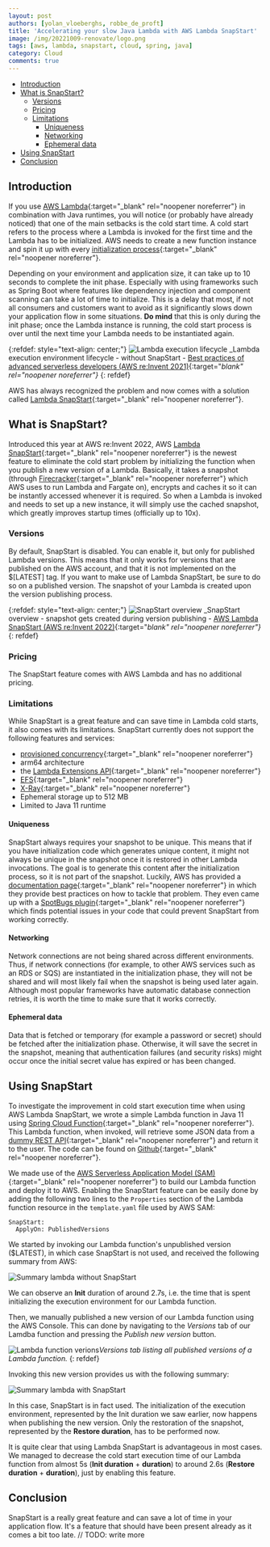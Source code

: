 ```yaml
---
layout: post
authors: [yolan_vloeberghs, robbe_de_proft]
title: 'Accelerating your slow Java Lambda with AWS Lambda SnapStart'
image: /img/20221009-renovate/logo.png
tags: [aws, lambda, snapstart, cloud, spring, java]
category: Cloud
comments: true
---
```


- [Introduction](#introduction)
- [What is SnapStart?](#what-is-snapstart)
  - [Versions](#versions)
  - [Pricing](#pricing)
  - [Limitations](#limitations)
    - [Uniqueness](#uniqueness)
    - [Networking](#networking)
    - [Ephemeral data](#ephemeral-data)
- [Using SnapStart](#using-snapstart)
- [Conclusion](#conclusion)

## Introduction
If you use [AWS Lambda](https://aws.amazon.com/lambda/){:target="_blank" rel="noopener noreferrer"} in combination with Java runtimes, you will notice (or probably have already noticed) that one of the main setbacks is the cold start time.
A cold start refers to the process where a Lambda is invoked for the first time and the Lambda has to be initialized.
AWS needs to create a new function instance and spin it up with every [initialization process](https://docs.aws.amazon.com/lambda/latest/dg/lambda-runtime-environment.html#runtimes-lifecycle-ib){:target="_blank" rel="noopener noreferrer"}. 

Depending on your environment and application size, it can take up to 10 seconds to complete the init phase.
Especially with using frameworks such as Spring Boot where features like dependency injection and component scanning can take a lot of time to initialize.
This is a delay that most, if not all consumers and customers want to avoid as it significantly slows down your application flow in some situations.
**Do mind** that this is only during the init phase; once the Lambda instance is running, the cold start process is over until the next time your Lambda needs to be instantiated again.

{:refdef: style="text-align: center;"}
<img src="{{ '/img/2022-12-23-aws-lambda-snapstart-spring-cloud-function/lambda-execution-lifecycle.png' | prepend: site.baseurl }}" alt="Lambda execution lifecycle" class="image center" style="margin:0px auto; max-width:100%">
_Lambda execution environment lifecycle - without SnapStart - [Best practices of advanced serverless developers (AWS re:Invent 2021)](https://www.youtube.com/watch?v=dnFm6MlPnco){:target="_blank" rel="noopener noreferrer"}_
{: refdef}

AWS has always recognized the problem and now comes with a solution called [Lambda SnapStart](https://docs.aws.amazon.com/lambda/latest/dg/snapstart.html){:target="_blank" rel="noopener noreferrer"}.

## What is SnapStart?
Introduced this year at AWS re:Invent 2022, AWS [Lambda SnapStart](https://docs.aws.amazon.com/lambda/latest/dg/snapstart.html){:target="_blank" rel="noopener noreferrer"} is the newest feature to eliminate the cold start problem by initializing the function when you publish a new version of a Lambda.
Basically, it takes a snapshot (through [Firecracker](https://firecracker-microvm.github.io/){:target="_blank" rel="noopener noreferrer"}  which AWS uses to run Lambda and Fargate on), encrypts and caches it so it can be instantly accessed whenever it is required.
So when a Lambda is invoked and needs to set up a new instance, it will simply use the cached snapshot, which greatly improves startup times (officially up to 10x).

### Versions
By default, SnapStart is disabled.
You can enable it, but only for published Lambda versions.
This means that it only works for versions that are published on the AWS account, and that it is not implemented on the $[LATEST] tag. If you want to make use of Lambda SnapStart, be sure to do so on a published version.
The snapshot of your Lambda is created upon the version publishing process.

{:refdef: style="text-align: center;"}
<img src="{{ '/img/2022-12-23-aws-lambda-snapstart-spring-cloud-function/snapstart-overview.png' | prepend: site.baseurl }}" alt="SnapStart overview" class="image center" style="margin:0px auto; max-width:100%">
_SnapStart overview - snapshot gets created during version publishing - [AWS Lambda SnapStart (AWS re:Invent 2022)](https://www.youtube.com/watch?v=ZbnAithBNYY){:target="_blank" rel="noopener noreferrer"}_
{: refdef}

### Pricing
The SnapStart feature comes with AWS Lambda and has no additional pricing.

### Limitations
While SnapStart is a great feature and can save time in Lambda cold starts, it also comes with its limitations.
SnapStart currently does not support the following features and services:
- [provisioned concurrency](https://docs.aws.amazon.com/lambda/latest/dg/provisioned-concurrency.html){:target="_blank" rel="noopener noreferrer"}
- arm64 architecture
- the [Lambda Extensions API](https://docs.aws.amazon.com/lambda/latest/dg/runtimes-extensions-api.html){:target="_blank" rel="noopener noreferrer"}
- [EFS](https://aws.amazon.com/efs/){:target="_blank" rel="noopener noreferrer"}
- [X-Ray](https://aws.amazon.com/xray/){:target="_blank" rel="noopener noreferrer"}
- Ephemeral storage up to 512 MB
- Limited to Java 11 runtime

#### Uniqueness
SnapStart always requires your snapshot to be unique. 
This means that if you have initialization code which generates unique content, it might not always be unique in the snapshot once it is restored in other Lambda invocations.
The goal is to generate this content after the initialization process, so it is not part of the snapshot.
Luckily, AWS has provided a [documentation page](https://docs.aws.amazon.com/lambda/latest/dg/snapstart-uniqueness.html){:target="_blank" rel="noopener noreferrer"} in which they provide best practices on how to tackle that problem.
They even came up with a [SpotBugs plugin](https://github.com/aws/aws-lambda-snapstart-java-rules){:target="_blank" rel="noopener noreferrer"}  which finds potential issues in your code that could prevent SnapStart from working correctly.

#### Networking
Network connections are not being shared across different environments.
Thus, if network connections (for example, to other AWS services such as an RDS or SQS) are instantiated in the initialization phase, they will not be shared and will most likely fail when the snapshot is being used later again.
Although most popular frameworks have automatic database connection retries, it is worth the time to make sure that it works correctly.

#### Ephemeral data
Data that is fetched or temporary (for example a password or secret) should be fetched after the initialization phase.
Otherwise, it will save the secret in the snapshot, meaning that authentication failures (and security risks) might occur once the initial secret value has expired or has been changed.

## Using SnapStart
To investigate the improvement in cold start execution time when using AWS Lambda SnapStart, we wrote a simple Lambda function in Java 11 using [Spring Cloud Function](https://spring.io/projects/spring-cloud-function){:target="_blank" rel="noopener noreferrer"}.
This Lambda function, when invoked, will retrieve some JSON data from a [dummy REST API](https://dummyjson.com/){:target="_blank" rel="noopener noreferrer"} and return it to the user.
The code can be found on [Github](https://github.com/ordina-jworks/aws-lambda-snapstart-spring-boot){:target="_blank" rel="noopener noreferrer"}.

We made use of the [AWS Serverless Application Model (SAM)](https://docs.aws.amazon.com/serverless-application-model/latest/developerguide/what-is-sam.html){:target="_blank" rel="noopener noreferrer"} to build our Lambda function and deploy it to AWS.
Enabling the SnapStart feature can be easily done by adding the following two lines to the `Properties` section of the Lambda function resource in the `template.yaml` file used by AWS SAM:
```
SnapStart:
  ApplyOn: PublishedVersions
```

We started by invoking our Lambda function's unpublished version ($LATEST), in which case SnapStart is not used, and received the following summary from AWS:

<img src="{{ '/img/2022-12-23-aws-lambda-snapstart-spring-cloud-function/lambda-cold-start.png' | prepend: site.baseurl }}" alt="Summary lambda without SnapStart" class="image fit">

We can observe an **Init** duration of around 2.7s, i.e. the time that is spent initializing the execution environment for our Lambda function.

Then, we manually published a new version of our Lambda function using the AWS Console.
This can done by navigating to the _Versions_ tab of our Lamdba function and pressing the _Publish new version_ button.

<img src="{{ '/img/2022-12-23-aws-lambda-snapstart-spring-cloud-function/lambda-versions.png' | prepend: site.baseurl }}" alt="Lambda function verions" class="image fit">_Versions tab listing all published versions of a Lambda function._
{: refdef} 

Invoking this new version provides us with the following summary:

<img src="{{ '/img/2022-12-23-aws-lambda-snapstart-spring-cloud-function/lambda-snapstart.png' | prepend: site.baseurl }}" alt="Summary lambda with SnapStart" class="image fit">

In this case, SnapStart is in fact used.
The initialization of the execution environment, represented by the Init duration we saw earlier, now happens when publishing the new version.
Only the restoration of the snapshot, represented by the **Restore duration**, has to be performed now.

It is quite clear that using Lambda SnapStart is advantageous in most cases.
We managed to decrease the cold start execution time of our Lambda function from almost 5s (**Init duration** + **duration**) to around 2.6s (**Restore duration** + **duration**), just by enabling this feature.

## Conclusion
SnapStart is a really great feature and can save a lot of time in your application flow.
It's a feature that should have been present already as it comes a bit too late. 
// TODO: write more
